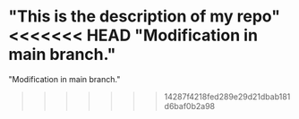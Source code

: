 "This is the description of my repo"
<<<<<<< HEAD
"Modification in main branch."
=======
"Modification in main branch."
>>>>>>> 14287f4218fed289e29d21dbab181d6baf0b2a98
